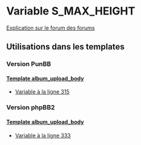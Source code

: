 # Variable S_MAX_HEIGHT
[Explication sur le forum des forums](http://forum.forumactif.com/t294113-listing-des-variables#S_MAX_HEIGHT)
## Utilisations dans les templates
### Version PunBB
#### [Template album_upload_body](punbb/album_upload_body.md)
* [Variable à la ligne 315](../punbb/album_upload_body.tpl#L315)
### Version phpBB2
#### [Template album_upload_body](subsilver/album_upload_body.md)
* [Variable à la ligne 333](../subsilver/album_upload_body.tpl#L333)
